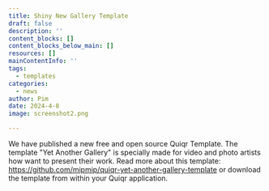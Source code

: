 ```yaml
---
title: Shiny New Gallery Template
draft: false
description: ''
content_blocks: []
content_blocks_below_main: []
resources: []
mainContentInfo: ''
tags:
  - templates
categories:
  - news
author: Pim
date: 2024-4-8
image: screenshot2.png

---
```


We have published a new free and open source Quiqr Template. The template "Yet Another Gallery" is specially made for video and photo artists how want to present their work. Read more about this template: https://github.com/mipmip/quiqr-yet-another-gallery-template or download the template from within your Quiqr application.

